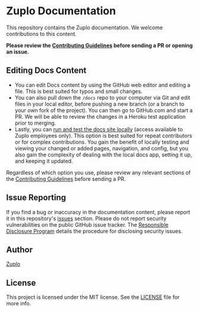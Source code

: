 # Zuplo Documentation

This repository contains the Zuplo documentation. We welcome contributions to this content.

**Please review the [Contributing Guidelines](CONTRIBUTING.md) before sending a PR or opening an issue.**

## Editing Docs Content

- You can edit Docs content by using the GitHub web editor and editing a file. This is best suited for typos and small changes.
- You can also pull down the `/docs` repo to your computer via Git and edit files in your local editor, before pushing a new branch (or a branch to your own fork of the project). You can then go to GitHub.com and start a PR. We will be able to review the changes in a Heroku test application prior to merging.
- Lastly, you can [run and test the docs site locally](https://github.com/zuplo/zuplo-www/blob/master/README.md) (access available to Zuplo employees only). This option is best suited for repeat contributors or for complex contributions. You gain the benefit of locally testing and viewing your changed or added pages, navigation, and config, but you also gain the complexity of dealing with the local docs app, setting it up, and keeping it updated.

Regardless of which option you use, please review any relevant sections of the [Contributing Guidelines](CONTRIBUTING.md) before sending a PR.

## Issue Reporting

If you find a bug or inaccuracy in the documentation content, please report it in this repository's [issues](https://github.com/zuplo/docs/issues) section. Please do not report security vulnerabilities on the public GitHub issue tracker. The [Responsible Disclosure Program](https://zuplo.com/whitehat) details the procedure for disclosing security issues.

## Author

[Zuplo](https://zuplo.com)

## License

This project is licensed under the MIT license. See the [LICENSE](LICENSE) file for more info.
